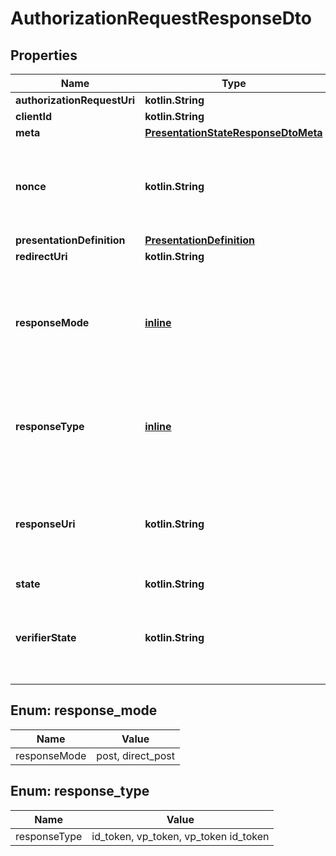 
# AuthorizationRequestResponseDto

## Properties
Name | Type | Description | Notes
------------ | ------------- | ------------- | -------------
**authorizationRequestUri** | **kotlin.String** |  |  [optional]
**clientId** | **kotlin.String** |  |  [optional]
**meta** | [**PresentationStateResponseDtoMeta**](PresentationStateResponseDtoMeta.md) |  |  [optional]
**nonce** | **kotlin.String** | Nonce provided by the verifier to be returned in the response |  [optional]
**presentationDefinition** | [**PresentationDefinition**](PresentationDefinition.md) |  |  [optional]
**redirectUri** | **kotlin.String** |  |  [optional]
**responseMode** | [**inline**](#ResponseMode) | Parameter to ask the Wallet to send the response to the verifier. Possible values are &#39;direct_post&#39; |  [optional]
**responseType** | [**inline**](#ResponseType) | Response type of the request. Possible values are &#x60;vp_token&#x60;, &#x60;id_token&#x60; |  [optional]
**responseUri** | **kotlin.String** | Response uri of the request. Only relevant if response type is &#x60;direct_post&#x60; |  [optional]
**state** | **kotlin.String** |  |  [optional]
**verifierState** | **kotlin.String** | State provided by the verifier to be returned in the response |  [optional]


<a id="ResponseMode"></a>
## Enum: response_mode
Name | Value
---- | -----
responseMode | post, direct_post


<a id="ResponseType"></a>
## Enum: response_type
Name | Value
---- | -----
responseType | id_token, vp_token, vp_token id_token



